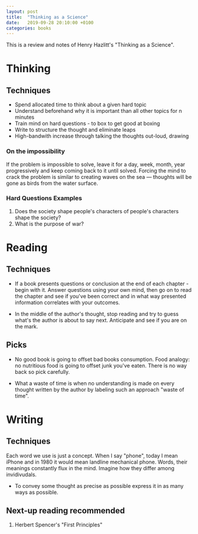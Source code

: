 ```yaml
---
layout: post
title:  "Thinking as a Science"
date:   2019-09-28 20:10:00 +0100
categories: books
---
```


This is a review and notes of Henry Hazlitt's "Thinking as a Science".

# Thinking

## Techniques

* Spend allocated time to think about a given hard topic
* Understand beforehand why it is important than all other topics for n minutes
* Train mind on hard questions - to box to get good at boxing
* Write to structure the thought and eliminate leaps
* High-bandwith increase through talking the thoughts out-loud, drawing

### On the impossibility

If the problem is impossible to solve, leave it for a day, week, month, year progressively and keep coming back to it until solved. Forcing the mind to crack the problem is similar to creating waves on the sea — thoughts will be gone as birds from the water surface.

### Hard Questions Examples
1. Does the society shape people's characters of people's characters shape the society? 
2. What is the purpose of war? 

# Reading
## Techniques

* If a book presents questions or conclusion at the end of each chapter - begin with it. Answer questions using your own mind, then go on to read the chapter and see if you've been correct and in what way presented information correlates with your outcomes.

* In the middle of the author's thought, stop reading and try to guess what's the author is about to say next. Anticipate and see if you are on the mark. 


## Picks

* No good book is going to offset bad books consumption. Food analogy: no nutritious food is going to offset junk you've eaten. There is no way back so pick carefully. 

* What a waste of time is when no understanding is made on every thought written by the author by labeling such an approach "waste of time".


# Writing

## Techniques 

Each word we use is just a concept. When I say "phone", today I mean iPhone and in 1980 it would mean landline mechanical phone. Words, their meanings constantly flux in the mind. Imagine how they differ among invidivudals. 

* To convey some thought as precise as possible express it in as many ways as possible. 

## Next-up reading recommended

1) Herbert Spencer's "First Principles"